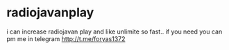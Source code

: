 # radiojavanplay
i can increase radiojavan play and like unlimite so fast.. if you need you can pm me in telegram http://t.me/foryas1372
